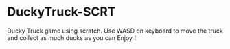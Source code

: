 # DuckyTruck-SCRT
Ducky Truck game using scratch.
Use WASD on keyboard to move the truck and collect as much ducks as you can 
Enjoy !
